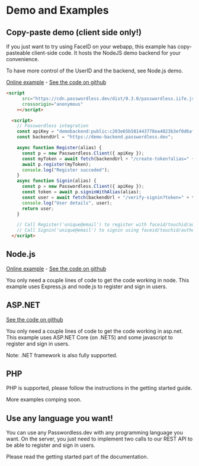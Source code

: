 # Demo and Examples

## Copy-paste demo (client side only!)
If you just want to try using FaceID on your webapp, this example has copy-pasteable client-side code.
It hosts the NodeJS demo backend for your convenience.

To have more control of the UserID and the backend, see Node.js demo.

<PasswordlessDemo />

[Online example](https://demo-backend.passwordless.dev/minimal.html) - [See the code on github](https://github.com/passwordless/passwordless-nodejs-example/blob/main/public/minimal.html#L27)



```html
<script
      src="https://cdn.passwordless.dev/dist/0.3.0/passwordless.iife.js"
      crossorigin="anonymous"
    ></script>

  <script>
    // Passwordless integration
    const apiKey = "demobackend:public:c203e65b581443778ea4823b3ef0d6af";
    const backendUrl = "https://demo-backend.passwordless.dev";

    async function Register(alias) {
      const p = new Passwordless.Client({ apiKey });
      const myToken = await fetch(backendUrl + "/create-token?alias=" + alias).then((r) => r.text());
      await p.register(myToken);
      console.log("Register succeded");
    }
    async function Signin(alias) {
      const p = new Passwordless.Client({ apiKey });
      const token = await p.signinWithAlias(alias);
      const user = await fetch(backendUrl + "/verify-signin?token=" + token).then((r) => r.json());
      console.log("User details", user);
      return user;
    }

    // Call Register('unique@email') to register with faceid/touchid/authenticator
    // Call Signin('unique@email') to signin using faceid/touchid/authenticator
  </script>
```

## Node.js

[Online example](https://demo-backend.passwordless.dev/) - [See the code on github](https://github.com/passwordless/passwordless-nodejs-example)

You only need a couple lines of code to get the code working in node. This example uses Express.js and node.js to register and sign in users.

## ASP.NET

[See the code on github](https://github.com/passwordless/passwordless-dotnet-example)

You only need a couple lines of code to get the code working in asp.net. This example uses ASP.NET Core (on .NET5) and some javascript to register and sign in users.

Note: .NET framework is also fully supported.

## PHP

PHP is supported, please follow the instructions in the getting started guide.

More examples comping soon.

## Use any language you want!

You can use any Passwordless.dev with any programming language you want. On the server, you just need to implement two calls to our REST API to be able to register and sign in users.

Please read the getting started part of the documentation.